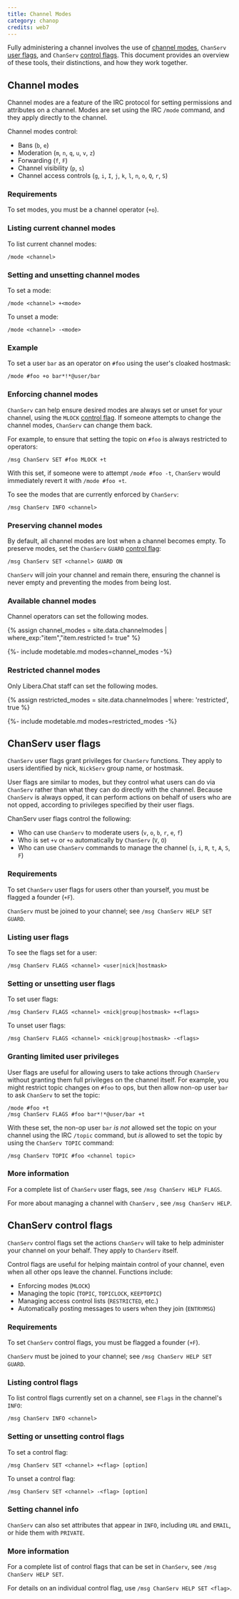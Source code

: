 ```yaml
---
title: Channel Modes
category: chanop
credits: web7
---
```


Fully administering a channel involves the use of [channel
modes](#channel-modes), `ChanServ` [user flags](#chanserv-user-flags), and
`ChanServ` [control flags](#chanserv-control-flags). This document provides an
overview of these tools, their distinctions, and how they work together.

## Channel modes

Channel modes are a feature of the IRC protocol for setting permissions and
attributes on a channel. Modes are set using the IRC `/mode` command, and they
apply directly to the channel.

Channel modes control:

- Bans (`b`, `e`)
- Moderation (`m`, `n`, `q`, `u`, `v`, `z`)
- Forwarding (`f`, `F`)
- Channel visibility (`p`, `s`)
- Channel access controls (`g`, `i`, `I`, `j`, `k`, `l`, `n`, `o`, `Q`, `r`,
  `S`)

### Requirements

To set modes, you must be a channel operator (`+o`).

### Listing current channel modes

To list current channel modes:

`/mode <channel>`

### Setting and unsetting channel modes

To set a mode:

`/mode <channel> +<mode>`

To unset a mode:

`/mode <channel> -<mode>`

### Example

To set a user `bar` as an operator on `#foo` using the user's cloaked
hostmask:

`/mode #foo +o bar*!*@user/bar`

### Enforcing channel modes

`ChanServ` can help ensure desired modes are always set or unset for your
channel, using the `MLOCK` [control flag](#chanserv-control-flags). If someone
attempts to change the channel modes, `ChanServ` can change them back. 

For example, to ensure that setting the topic on `#foo` is always restricted
to operators:

`/msg ChanServ SET #foo MLOCK +t`

With this set, if someone were to attempt `/mode #foo -t`, `ChanServ` would
immediately revert it with `/mode #foo +t`.

To see the modes that are currently enforced by `ChanServ`:

`/msg ChanServ INFO <channel>`

### Preserving channel modes

By default, all channel modes are lost when a channel becomes empty. To
preserve modes, set the `ChanServ` `GUARD` [control
flag](#chanserv-control-flags): 

`/msg ChanServ SET <channel> GUARD ON`

`ChanServ` will join your channel and remain there, ensuring the channel is
never empty and preventing the modes from being lost.

### Available channel modes

Channel operators can set the following modes.

{% assign channel_modes = site.data.channelmodes |
where_exp:"item","item.restricted != true" %}

{%- include modetable.md modes=channel_modes -%}

### Restricted channel modes

Only Libera.Chat staff can set the following modes.

{% assign restricted_modes = site.data.channelmodes | where: 'restricted',
true %}

{%- include modetable.md modes=restricted_modes -%}

## ChanServ user flags

`ChanServ` user flags grant privileges for `ChanServ` functions. They apply to
users identified by nick, `NickServ` group name, or hostmask. 

User flags are similar to modes, but they control what users can do via
`ChanServ` rather than what they can do directly with the channel. Because
`ChanServ` is always opped, it can perform actions on behalf of users who are
not opped, according to privileges specified by their user flags.

ChanServ user flags control the following:

- Who can use `ChanServ` to moderate users (`v`, `o`, `b`, `r`, `e`, `f`)
- Who is set `+v` or `+o` automatically by `ChanServ` (`V`, `O`)
- Who can use `ChanServ` commands to manage the channel (`s`, `i`, `R`, `t`,
  `A`, `S`, `F`)

### Requirements

To set `ChanServ` user flags for users other than yourself, you must be
flagged a founder (`+F`). 

`ChanServ` must be joined to your channel; see `/msg ChanServ HELP SET GUARD`.

### Listing user flags

To see the flags set for a user:

`/msg ChanServ FLAGS <channel> <user|nick|hostmask>`

### Setting or unsetting user flags

To set user flags:

`/msg ChanServ FLAGS <channel> <nick|group|hostmask> +<flags>`

To unset user flags:

`/msg ChanServ FLAGS <channel> <nick|group|hostmask> -<flags>`

### Granting limited user privileges

User flags are useful for allowing users to take actions through `ChanServ`
without granting them full privileges on the channel itself. For example, you
might restrict topic changes on `#foo` to ops, but then allow non-op user
`bar` to ask `ChanServ` to set the topic: 

```
/mode #foo +t
/msg ChanServ FLAGS #foo bar*!*@user/bar +t
```

With these set, the non-op user `bar` _is not_ allowed set the topic on your
channel using the IRC `/topic` command, but _is_ allowed to set the topic by
using the `ChanServ TOPIC` command:

`/msg ChanServ TOPIC #foo <channel topic>`

### More information

For a complete list of `ChanServ` user flags, see `/msg ChanServ HELP FLAGS`.

For more about managing a channel with `ChanServ` , see `/msg ChanServ HELP`.

## ChanServ control flags

`ChanServ` control flags set the actions `ChanServ` will take to help
administer your channel on your behalf. They apply to `ChanServ` itself. 

Control flags are useful for helping maintain control of your channel, even
when all other ops leave the channel. Functions include:

- Enforcing modes (`MLOCK`)
- Managing the topic (`TOPIC`, `TOPICLOCK`, `KEEPTOPIC`)
- Managing access control lists (`RESTRICTED`, etc.)
- Automatically posting messages to users when they join (`ENTRYMSG`)

### Requirements

To set `ChanServ` control flags, you must be flagged a founder (`+F`).

`ChanServ` must be joined to your channel; see `/msg ChanServ HELP SET GUARD`.

### Listing control flags

To list control flags currently set on a channel, see `Flags` in the channel's
`INFO`:

`/msg ChanServ INFO <channel>`

### Setting or unsetting control flags

To set a control flag:

`/msg ChanServ SET <channel> +<flag> [option]`

To unset a control flag:

`/msg ChanServ SET <channel> -<flag> [option]`

### Setting channel info

`ChanServ` can also set attributes that appear in `INFO`, including `URL` and
`EMAIL`, or hide them with `PRIVATE`.

### More information

For a complete list of control flags that can be set in `ChanServ`, see `/msg
ChanServ HELP SET`. 

For details on an individual control flag, use `/msg ChanServ HELP SET
<flag>`.
